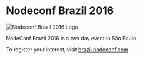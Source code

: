 # Nodeconf Brazil 2016
<img src="https://github.com/nodeconf/brazil/blob/master/img/nodeConfBr-logo.png?raw=true" alt="Nodeconf Brazil 2016 Logo">

NodeConf Brazil 2016 is a two day event in São Paulo.

To register your interest, visit [brazil.nodeconf.com](http://brazil.nodeconf.com)


